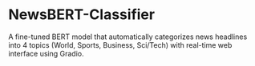 # NewsBERT-Classifier
A fine-tuned BERT model that automatically categorizes news headlines into 4 topics (World, Sports, Business, Sci/Tech) with real-time web interface using Gradio.
